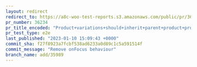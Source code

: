 ```yaml
---
layout: redirect
redirect_to: https://a8c-woo-test-reports.s3.amazonaws.com/public/pr/36234/e2e/index.html
pr_number: 36234
pr_title_encoded: "Product+variations+should+inherit+parent+product+properties"
pr_test_type: e2e
last_published: "2023-01-10 15:09:43 +0000"
commit_sha: f27f8923a7fcbf538ad6233a0d89c1c5a591514f
commit_message: "Remove onFocus behaviour"
branch_name: add/35989
---
```

